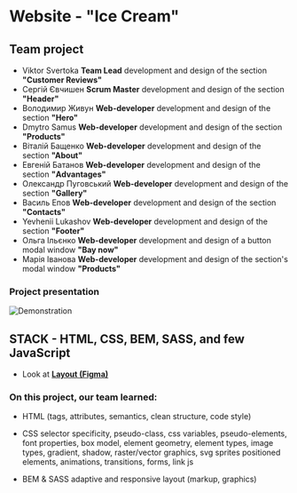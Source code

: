 # Website - "Ice Cream"

## Team project

- Viktor Svertoka **Team Lead** development and design of the section
  **"Customer Reviews"**
- Сергій Євчишен **Scrum Master** development and design of the section
  **"Header"**
- Володимир Живун **Web-developer** development and design of the section
  **"Hero"**
- Dmytro Samus **Web-developer** development and design of the section
  **"Products"**
- Віталій Бащенко **Web-developer** development and design of the section
  **"About"**
- Евгеній Батанов **Web-developer** development and design of the section
  **"Аdvantages"**
- Олександр Пуговський **Web-developer** development and design of the section
  **"Gallery"**
- Василь Епов **Web-developer** development and design of the section
  **"Contacts"**
- Yevhenii Lukashov **Web-developer** development and design of the section
  **"Footer"**
- Ольга Ільєнко **Web-developer** development and design of a button modal
  window **"Bay now"**
- Марія Іванова **Web-developer** development and design of the section's modal
  window **"Products"**

### Project presentation

![Demonstration](./assets/ice-cream-team.gif)

## STACK - HTML, CSS, BEM, SASS, and few JavaScript

- Look at
  [**Layout (Figma)**](https://www.figma.com/file/g8Av5GC8AqLyf4wqJblnJn/ice-cream?node-id=0%3A1&t=d4aS7PV3AfgJtxmH-1)

### On this project, our team learned:

- HTML (tags, attributes, semantics, clean structure, code style)

- CSS selector specificity, pseudo-class, css variables, pseudo-elements, font
  properties, box model, element geometry, element types, image types, gradient,
  shadow, raster/vector graphics, svg sprites positioned elements, animations,
  transitions, forms, link js

- BEM & SASS adaptive and responsive layout (markup, graphics)
